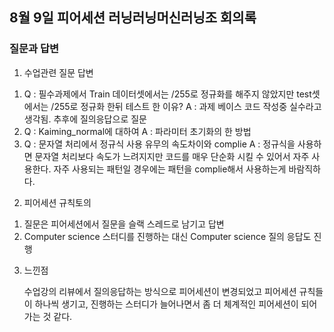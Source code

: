 ## 8월 9일 피어세션 러닝러닝머신러닝조 회의록


### 질문과 답변
1. 수업관련 질문 답변
  1) Q : 필수과제에서 Train 데이터셋에서는 /255로 정규화를 해주지 않았지만 test셋에서는 /255로 정규화 한뒤 테스트 한 이유?
     A : 과제 베이스 코드 작성중 실수라고 생각됨. 추후에 질의응답으로 질문
  2) Q : Kaiming_normal에 대하여
     A : 파라미터 초기화의 한 방법
  3) Q : 문자열 처리에서 정규식 사용 유무의 속도차이와 complie
     A : 정규식을 사용하면 문자열 처리보다 속도가 느려지지만 코드를 매우 단순화 시킬 수 있어서 자주 사용한다. 
         자주 사용되는 패턴일 경우에는 패턴을 complie해서 사용하는게 바람직하다.

2. 피어세션 규칙토의
  1) 질문은 피어세션에서 질문을 슬랙 스레드로 남기고 답변
  2) Computer science 스터디를 진행하는 대신 Computer science 질의 응답도 진행

3. 느낀점

   수업강의 리뷰에서 질의응답하는 방식으로 피어세션이 변경되었고 피어세션 규칙들이 하나씩 생기고, 진행하는 스터디가 늘어나면서 좀 더 체계적인 피어세션이 되어가는 것 같다.
